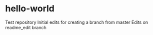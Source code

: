 # hello-world
Test repository
Initial edits for creating a branch from master
Edits on readme_edit branch
